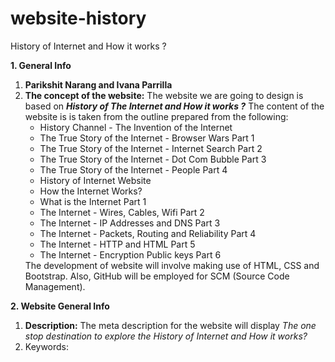 # website-history
History of Internet and How it works ?
<p>
      <b>1. General Info</b><br>
      <ol>
            <li><b>Parikshit Narang and Ivana Parrilla</b></li>
         <li><b>The concept of the website:</b> The website we are going to design is based on <i><b>History of The Internet and How it works ?</b></i> The content of the website is is taken from the outline prepared from the following: 
         <ul>
      <li>History Channel - The Invention of the Internet</li>
      <li>The True Story of the Internet - Browser Wars Part 1</li>
      <li>The True Story of the Internet - Internet Search Part 2</li>
      <li>The True Story of the Internet - Dot Com Bubble Part 3</li>
      <li>The True Story of the Internet - People Part 4</li>
      <li>History of Internet Website</li>
      <li>How the Internet Works?</li>
      <li>What is the Internet Part 1</li>
      <li>The Internet - Wires, Cables, Wifi Part 2</li>
      <li>The Internet - IP Addresses and DNS Part 3</li>
      <li>The Internet - Packets, Routing and Reliability Part 4</li>
      <li>The Internet - HTTP and HTML Part 5</li>
      <li>The Internet - Encryption Public keys Part 6</li>
   </ul>
            The development of website will involve making use of HTML, CSS and Bootstrap. Also, GitHub will be employed for SCM (Source Code Management).   
            </li>
    </ol>
</p>


<p>
      <b>2. Website General Info</b><br>
      <ol>
            <li><b>Description:</b> The meta description for the website will display <i>The one stop destination to explore the History of Internet and How it works? </i></li>
            <li>Keywords: 
      </ol>            
</p> 
    
   
      
